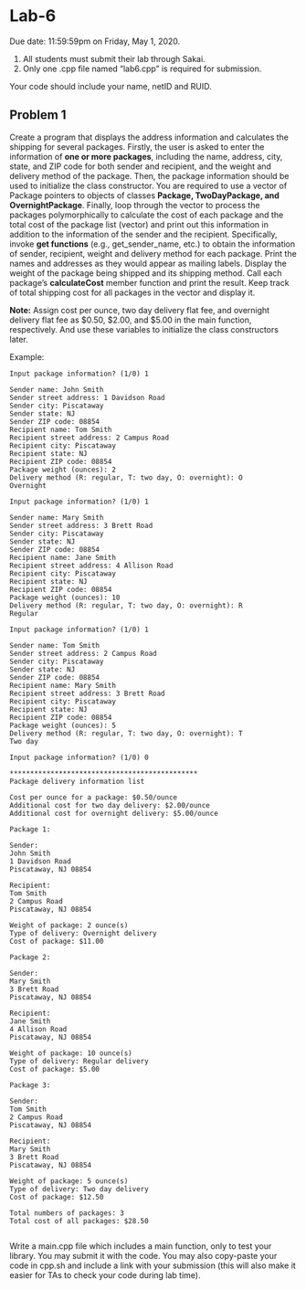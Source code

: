 # Lab-6

Due date: 11:59:59pm on Friday, May 1, 2020.

1.	All students must submit their lab through Sakai. 
2.	Only one .cpp file named “lab6.cpp” is required for submission.

Your code should include your name, netID and RUID.

## Problem 1

Create a program that displays the address information and calculates the shipping for several packages. Firstly, the user is asked to enter the information of **one or more packages**, including the name, address, city, state, and ZIP code for both sender and recipient, and the weight and delivery method of the package. Then, the package information should be used to initialize the class constructor. You are required to use a vector of Package pointers to objects of classes **Package, TwoDayPackage, and OvernightPackage**. Finally, loop through the vector to process the packages polymorphically to calculate the cost of each package and the total cost of the package list (vector) and print out this information in addition to the information of the sender and the recipient. Specifically, invoke **get functions** (e.g., get_sender_name, etc.) to obtain the information of sender, recipient, weight and delivery method for each package. Print the names and addresses as they would appear as mailing labels. Display the weight of the package being shipped and its shipping method. Call each package’s **calculateCost** member function and print the result. Keep track of total shipping cost for all packages in the vector and display it.

**Note:** Assign cost per ounce, two day delivery flat fee, and overnight delivery flat fee as $0.50, $2.00, and $5.00 in the main function, respectively. And use these variables to initialize the class constructors later.

Example:
```
Input package information? (1/0) 1

Sender name: John Smith
Sender street address: 1 Davidson Road
Sender city: Piscataway
Sender state: NJ
Sender ZIP code: 08854
Recipient name: Tom Smith
Recipient street address: 2 Campus Road
Recipient city: Piscataway
Recipient state: NJ
Recipient ZIP code: 08854
Package weight (ounces): 2
Delivery method (R: regular, T: two day, O: overnight): O
Overnight

Input package information? (1/0) 1

Sender name: Mary Smith
Sender street address: 3 Brett Road
Sender city: Piscataway
Sender state: NJ
Sender ZIP code: 08854
Recipient name: Jane Smith
Recipient street address: 4 Allison Road
Recipient city: Piscataway
Recipient state: NJ
Recipient ZIP code: 08854
Package weight (ounces): 10
Delivery method (R: regular, T: two day, O: overnight): R
Regular

Input package information? (1/0) 1

Sender name: Tom Smith
Sender street address: 2 Campus Road
Sender city: Piscataway
Sender state: NJ
Sender ZIP code: 08854
Recipient name: Mary Smith
Recipient street address: 3 Brett Road
Recipient city: Piscataway
Recipient state: NJ
Recipient ZIP code: 08854
Package weight (ounces): 5
Delivery method (R: regular, T: two day, O: overnight): T
Two day

Input package information? (1/0) 0

**********************************************
Package delivery information list

Cost per ounce for a package: $0.50/ounce
Additional cost for two day delivery: $2.00/ounce
Additional cost for overnight delivery: $5.00/ounce

Package 1:

Sender:
John Smith
1 Davidson Road
Piscataway, NJ 08854

Recipient:
Tom Smith
2 Campus Road
Piscataway, NJ 08854

Weight of package: 2 ounce(s)
Type of delivery: Overnight delivery
Cost of package: $11.00

Package 2:

Sender:
Mary Smith
3 Brett Road
Piscataway, NJ 08854

Recipient:
Jane Smith
4 Allison Road
Piscataway, NJ 08854

Weight of package: 10 ounce(s)
Type of delivery: Regular delivery
Cost of package: $5.00

Package 3:

Sender:
Tom Smith
2 Campus Road
Piscataway, NJ 08854

Recipient:
Mary Smith
3 Brett Road
Piscataway, NJ 08854

Weight of package: 5 ounce(s)
Type of delivery: Two day delivery
Cost of package: $12.50

Total numbers of packages: 3
Total cost of all packages: $28.50


```

Write a main.cpp file which includes a main function, only to test your library.  You may submit it with the code.  You may also copy-paste your code in cpp.sh and include a link with your submission (this will also make it easier for TAs to check your code during lab time).
